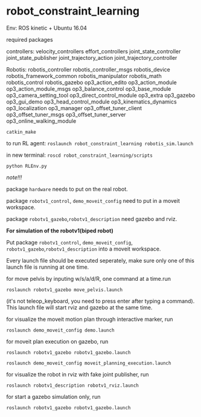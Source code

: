 # robot_constraint_learning
Env: ROS kinetic + Ubuntu 16.04


required packages

controllers:
velocity_controllers
effort_controllers
joint_state_controller
joint_state_publisher
joint_trajectory_action
joint_trajectory_controller

Robotis:
robotis_controller 
robotis_controller_msgs 
robotis_device 
robotis_framework_common 
robotis_manipulator 
robotis_math
robotis_control 
robotis_gazebo 
op3_action_edito
op3_action_module
op3_action_module_msgs
op3_balance_control
op3_base_module
op3_camera_setting_tool
op3_direct_control_module
op3_extra
op3_gazebo
op3_gui_demo
op3_head_control_module
op3_kinematics_dynamics
op3_localization
op3_manager
op3_offset_tuner_client
op3_offset_tuner_msgs
op3_offset_tuner_server
op3_online_walking_module

```catkin_make```

to run RL agent:
```roslaunch robot_constraint_learning robotis_sim.launch```

in new terminal:
```roscd robot_constraint_learning/scripts```

```python RLEnv.py```

*note!!!*

package `hardware` needs to put on the real robot. 

package `robotv1_control`, `demo_moveit_config` need to put in a moveit workspace.

package `robotv1_gazebo`,`robotv1_description` need gazebo and rviz.

**For simulation of the robotv1(biped robot)**

Put package `robotv1_control`, `demo_moveit_config`, `robotv1_gazebo`,`robotv1_description` into a moveit workspace. 

Every launch file should be executed seperately, make sure only one of this launch file is running at one time.

for move pelvis by inputing w/s/a/d/R, one command at a time.run

```roslaunch robotv1_gazebo move_pelvis.launch```

(it's not teleop_keyboard, you need to press enter after typing a command). This launch file will start rviz and gazebo at the same time. 

for visualize the moveit motion plan through interactive marker, run

```roslaunch demo_moveit_config demo.launch```

for moveit plan execution on gazebo, run 

```roslaunch robotv1_gazebo robotv1_gazebo.launch```

```roslaunch demo_moveit_config moveit_planning_execution.launch ```

for visualize the robot in rviz with fake joint publisher, run 

```roslaunch robotv1_description robotv1_rviz.launch```

for start a gazebo simulation only, run 

```roslaunch robotv1_gazebo robotv1_gazebo.launch```



